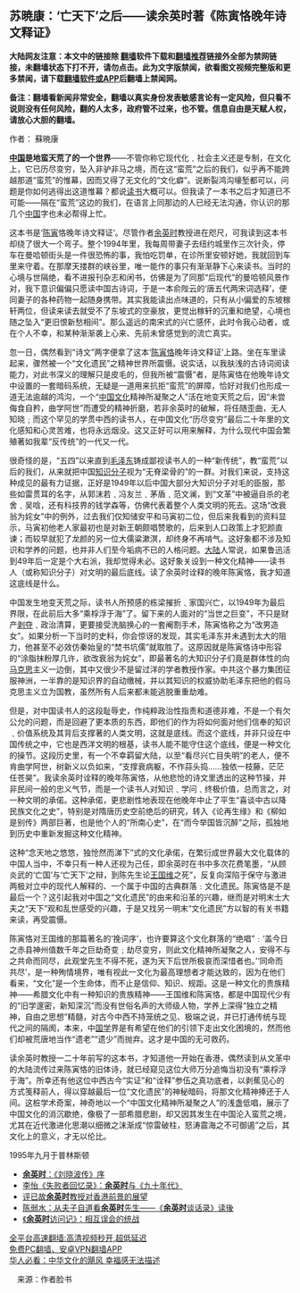  <!-- 面包屑导航 --> <h2>苏暁康：‘亡天下’之后——读余英时著《陈寅恪晚年诗文释证》</h2> <p class="notice"><b>大陆网友注意：本文中的链接除 <a href="https://github.com/bannedbook/fanqiang" >翻墙</a>软件下载和<a href="https://github.com/killgcd/justmysocks/blob/master/README.md">翻墙推荐</a>链接外全部为禁网链接，未翻墙状态下打不开，请勿点击。此为文字版禁闻，欲看图文视频完整版和更多禁闻，请下载<a href="https://github.com/bannedbook/fanqiang">翻墙软件或APP</a>后翻墙上禁闻网。</p><p>备注：翻墙看新闻非常安全，翻墙以真实身份发表敏感言论有一定风险，但只看不说则没有任何风险，翻的人太多，政府管不过来，也不管。信息自由是天赋人权，请放心大胆的翻墙。</b></p>  <div class="entry"> <p>作者： 蘇暁康</p> <p><strong><span class='wp_keywordlink_affiliate'><a href="https://www.bannedbook.org/" title="中国" target="_blank">中国</a></span>是地蛮天荒了的一个世界</strong>——不管你称它现代化﹑社会主义还是专制，在文化上，它已历尽变穷，坠入非驴非马之境，而在这“蛮荒”之后的我们，似乎再不能跨越那道“蛮荒”的惟幕，因而又得了无文化的“文化癖”。说断裂鸿沟壕堑都可以，问题是你如何逃得出这道惟幕？都说<a href="https://www.bannedbook.org/bnews/tag/%E8%AF%BB%E4%B9%A6/" class="st_tag internal_tag" rel="tag" title="标签 读书 下的日志">读书</a>大概可以。但我读了一本书之后才知道已不可能——隔在“蛮荒”这边的我们，在语言上同那边的人已经无法沟通，你认识的那几个<a href="https://www.bannedbook.org/bnews/tag/%E4%B8%AD%E5%9B%BD/" class="st_tag internal_tag" rel="tag" title="标签 中国 下的日志">中国</a>字也未必帮得上忙。</p> <p>这本书是‘<a href="https://www.bannedbook.org/bnews/tag/%e9%99%88%e5%af%85/" class="st_tag internal_tag" rel="tag" title="标签 陈寅 下的日志">陈寅</a>恪晚年诗文释证’。尽管作者<a href="https://www.bannedbook.org/bnews/tag/%e4%bd%99%e8%8b%b1%e6%97%b6/" class="st_tag internal_tag" rel="tag" title="标签 余英时 下的日志">余英时</a>教授进在咫尺，可我读到这本书却绕了很大一个弯子。整个1994年里，我每周带妻子去纽约城里作三次针灸，停车在曼哈顿街头是一件很恐怖的事，我怕吃罚单，在诊所里安顿好她，我就回到车里来守着。在那摩天搂群的峡谷里，唯一能作的事只有渐渐静下心来读书。当时的心境与世隔绝，看不进报刊杂志和闲书，仿佛是为了同那“后现代”的曼哈顿风景作对，我下意识偏偏只愿读中国古诗词，于是一本俞陛云的‘唐五代两宋词选释’，便同妻子的各种药物一起随身携带。其实我能读出点味道的，只有从小偏爱的东坡稼轩两位，但读来读去就受不了东坡式的空豪放，更觉出稼轩的沉重和绝望，心境也随之坠入“更旧恨新愁相间”。那么遥远的南宋式的兴亡感怀，此时令我心动者，或在个人不幸，和某种渐渐袭上心来、先前未曾感觉到的流亡真实。</p>  <p>忽一日，偶然看到“诗文”两字便拿了这本‘<a href="https://www.bannedbook.org/bnews/tag/%e9%99%88%e5%af%85%e6%81%aa/" class="st_tag internal_tag" rel="tag" title="标签 陈寅恪 下的日志">陈寅恪</a>晚年诗文释证’上路。坐在车里读起来，骤然被一个“文化遗民”之精神世界所震慑。说实话，以我肤浅的古诗词阅读能力，对此书深义的理解只是皮毛的，但我所被“震慑”者，是陈寅恪在他晚年诗文中设置的一套暗码系统，无疑是一道用来抗拒“蛮荒”的屏障，恰好对我们也形成一道无法逾越的鸿沟，一个“<a href="https://www.bannedbook.org/bnews/tag/%E4%B8%AD%E5%9B%BD%E6%96%87%E5%8C%96/" class="st_tag internal_tag" rel="tag" title="标签 中国文化 下的日志">中国文化</a>精神所凝聚之人”活在地变天荒之后，因“未尝侮食自矜，曲学阿世”而遭受的精神折磨，若非余英时的破解，将任随歪曲，无人知晓﹔而这个罕见的学贯中西的读书人，在中国文化“历尽变穷”最后二十年里的文化感知和心灵苦难，也将永远烟没。这又正好可以用来解释，为什么现代中国会繁殖著如我辈“反传统”的一代又一代。</p> <p>很奇怪的是，“五四”以来直到<a href="https://www.bannedbook.org/bnews/tag/%e6%af%9b%e6%b3%bd%e4%b8%9c/" class="st_tag internal_tag" rel="tag" title="标签 毛泽东 下的日志">毛泽东</a>铸成鄙视读书人的一种“新传统”，教“蛮荒”以后的我们，从来就把中国<a href="https://www.bannedbook.org/bnews/tag/%e7%9f%a5%e8%af%86%e5%88%86%e5%ad%90/" class="st_tag internal_tag" rel="tag" title="标签 知识分子 下的日志">知识分子</a>视为“无脊梁骨的”的一群。对我们来说，支持这种成见的最有力证据，正好是1949年以后中国大部分大知识分子对毛的臣服，那些如雷贯耳的名字，从郭沫若﹑冯友兰﹑茅盾﹑范文澜，到“文革”中被逼自杀的老舍﹑吴唅，还有科技界的钱学森等，仿佛代表着整个人类文明的死去。这场“改衰翁为姹女”中的例外，过去我们仅知储安平和马寅初二位，但后来我看到的资料显示，马寅初他老人家最初也是对新王朝颇唱赞歌的，后来到人口政策上才犯颜直谏；而较早就犯了龙颜的另一位大儒粱漱溟，却终身不再啃气。这好象都不涉及知识和学养的问题，也并非人们至今垢病不已的人格问题。<span class='wp_keywordlink_affiliate'><a href="https://www.bannedbook.org/" title="大陆" target="_blank">大陆</a></span>人常说，如果鲁迅活到49年后一定是个大右派，我却觉得未必。这好象关设到一种文化精神——读书人（或称知识分子）对文明的最后底线。读了余英时诠释的晚年陈寅恪，我才知道这底线是什么。</p> <p>中国发生地变天荒之际，读书人所预感的栋梁摧折﹑家国兴亡，以1949年为最后界限，在此前后大多“乘桴浮于海”了。留下来的人面对的“当世之巨变”，不只是财产<span class='wp_keywordlink'><a href="https://www.bannedbook.org/forum2/topic21.html" title="《剥夺》 黄建民 著" target="_blank">剥夺</a></span>﹑政治清算，更要接受洗脑换心的一套阉割手术，陈寅恪称之为“改男造女”。如果分析一下当时的史料，你会惊讶的发现，其实毛泽东并未遇到太大的阻力，他甚至不必效仿秦始皇的“焚书坑儒”就取胜了。这原因就是陈寅恪诗中形容的“涂脂抹粉厚几许，欲改衰翁为姹女”，即最著名的大知识分子们竟是群体性的向<span class='wp_keywordlink'><a href="https://www.bannedbook.org/forum2/topic105.html" title="《马克思的成魔之路》" target="_blank">马克思</a></span>主义一边倒，其中又很少不是留过洋的学者教授作家。中共这个暴力集团征服神洲，一半靠的是知识界的自动缴械，并以其知识的权威协助毛泽东把他的假马克思主义立为国教，虽然所有人后来都未能逃脱重重劫难。</p>  <p>但是，对中国读书人的这段耻辱史，作纯粹政治性指责和道德非难，不是一个有欠公允的问题，而是回避了更本质的东西，即他们的作为将如何面对他们信奉的知识﹑价值系统及其背后支撑著的人类文明，这就是底线。而这个底线，并非只设在中国传统之中，它也是西洋文明的根基，读书人能不能守住这个底线，便是一种文化的操节。这段历史里，有一个不幸羁留大陆，以至“看尽兴亡目失明”的老人，便不肯曲学阿世，树新义以负如来，“支撑衰病躯，不作蒜头捣……独依一枝藤，茫茫任苍昊”。我读余英时诠释的晚年陈寅恪，从他悲怆的诗文里透出的这种节操，并非民间一般的忠义气节，而是一个读书人对知识﹑学问﹑终极价值，总而言之，对一种文明的承偌。这种承偌，更悲剧性地表现在他晚年中止了平生“喜谈中古以降民族文化之史”，特别是对隋唐历史空前绝后的研究，转入《论再生缘》和《柳如是别传》两部巨著，也是他个人的“所南心史”，在“而今举国皆沉醉”之际，孤独地到历史中重新发掘这种文化精神。</p> <p>这种“念天地之悠悠，独怆然而涕下”式的文化承偌，在繁衍成世界最大文化载体的中国人当中，不幸只有一种人还视为己任，即余英时在书中多次花费笔墨，“从顾炎武的‘亡国’与‘亡天下’之辩，到陈先生论<a href="https://www.bannedbook.org/bnews/tag/%E7%8E%8B%E5%9B%BD%E7%BB%B4/" class="st_tag internal_tag" rel="tag" title="标签 王国维 下的日志">王国维</a>之死”，反复向深陷于保守与激进两极对立中的现代人解释的、一个属于中国的古典群落﹕文化遗民。陈寅恪是不是最后一个？这引起我对中国之“文化遗民”的由来和沿革的兴趣，继而是对明末士大夫之“天下”观和乱世感受的兴趣，于是又找另一明末“文化遗民”方以智的有关书籍来读，再受震慑。</p> <p>陈寅恪对王国维的那篇著名的‘挽词序’，也许要算这个文化群落的“绝唱”﹕‘盖今日之赤县神州值数千年之巨劫奇变﹔劫尽变穷，则此文化精神所凝聚之人，安得不与之共命而同尽，此观堂先生不得不死，遂为天下后世所极哀而深惜者也。’‘同命而共尽’，是一种殉情境界，唯有视此一文化为最高理想者才能达致的，因为在他们看来，“文化”是一个生命体，而不止是信仰、知识、规距。这是一种文化的贵族精神——希腊文化中有一种知识的贵族精神——王国维和陈寅恪，都是中国现代少有的“旧学邃密，新知深沉”而没有世俗名声的大师级人物，学养上深得“独立之精神，自由之思想”精髓，对古今中西不持笼统之见、极端之说，并已打通传统与现代之间的隔阂，本来，中<span class='wp_keywordlink'><a href="https://www.bannedbook.org/forum24/" title="国学传统文化禁书" target="_blank">国学</a></span>界是有希望在他们的引领下走出文化困境的，然而他们却被荒唐地当作“遗老”“遗少”而抛弃。这才是中国的无可救药。</p>  <p>读余英时教授一二十年前写的这本书，才知道他一开始在香港，偶然读到从文革中的大陆流传过来陈寅恪的旧体诗，就已经窥见这位大师万分追悔当初没有“乘桴浮于海”。所幸还有他这位中西古今“实证”和“诠释”参伍之真功底者，以剥蕉见心的方式笺释前人，得以穿越最后一位“文化遗民”的神秘暗码，将那文化精神捧还于人间。这桩学术奇案，神奇地以一个“中国文化精神所凝聚之人”的浅盏低唱，展示了中国文化的消沉歇绝，像极了一部希腊悲剧，却又因其发生在中国沦入蛮荒之境，尤其在近代激进化思潮以细微之沫渐成“惊雷破柱，怒涛震海之不可御遏”之后，其文化上的意义，才无以伦比。</p> <p>1995年九月于普林斯顿</p> <div id="taboola-mid-1"></div>  <ul class='op-related-articles' title='相关阅读'> <li><a href='https://www.bannedbook.org/bnews/baitai/20220623/1749244.html' target='_blank'><b>余英时</b>：《刘晓波传》序</a></li> <li><a href='https://www.bannedbook.org/bnews/comments/20220521/1735644.html' target='_blank'>李怡《失败者回忆录》：<b>余英时</b>与《九十年代》</a></li> <li><a href='https://www.bannedbook.org/bnews/baitai/20220501/1727021.html' target='_blank'>评已故<b>余英时</b>教授对香港前景的展望</a></li> <li><a href='https://www.bannedbook.org/bnews/baitai/20220305/1700599.html' target='_blank'>陈弱水：从夫子自道看<b>余英时</b>先生——《<b>余英时</b>谈话录》读後</a></li> <li><a href='https://www.bannedbook.org/bnews/baitai/20220217/1693271.html' target='_blank'>《<b>余英时</b>访问记》：相互误会的统战</a></li> </ul> <p class="texttj"> <a href="https://github.com/bannedbook/fanqiang/wiki/V2ray%E6%9C%BA%E5%9C%BA" target="_blank">全平台高速翻墙:高清视频秒开,超低延迟</a><br/> <a href="https://github.com/bannedbook/fanqiang/wiki/%E7%A6%81%E9%97%BB%E7%BD%91%E5%AE%89%E5%8D%93%E7%BF%BB%E5%A2%99%E6%96%B0%E9%97%BBAPP" target="_blank">免费PC翻墙、安卓VPN翻墙APP</a><br/> <a href="https://www.bannedbook.org/bnews/comments/20220220/1694796.html" target="_blank">华人必看：中华文化的飓风 幸福感无法描述</a> </p> <p class="src-info">　来源：作者脸书 </p><a name='sharetosocial'></a>  <div style="margin-bottom:5px;padding-bottom:5px;clear:both"> <div id="archive-pix-1" class="banner-ads"> <!-- AuctionX Display platform tag START --> <div id="27602x728x90x621x_ADSLOT1" clicktrack="%%CLICK_URL_ESC%%"></div>  <!-- AuctionX Display platform tag END --> </div> <div id="archive-pix-2" class="banner-ads"> <!-- AuctionX Display platform tag START --> <div id="27556x300x250x621x_ADSLOT1" clicktrack="%%CLICK_URL_ESC%%" style="margin:0 auto;text-align:center"></div>  <!-- AuctionX Display platform tag END --> </div> </div>  <div id="archive-pix-1" class="banner-ads"> <!-- AuctionX Display platform tag START --> <div id="27603x728x90x621x_ADSLOT1" clicktrack="%%CLICK_URL_ESC%%"></div>  <!-- AuctionX Display platform tag END --> </div> </div><!--END ENTRY--> 